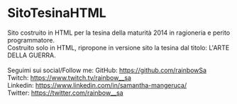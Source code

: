 # SitoTesinaHTML
Sito costruito in HTML per la tesina della maturità 2014 in ragioneria e perito programmatore. <br>
Costruito solo in HTML, ripropone in versione sito la tesina dal titolo: L'ARTE DELLA GUERRA. 
<br>
<br>
Seguimi sui social/Follow me:
GitHub: https://github.com/rainbowSa <br>
Twitch: https://www.twitch.tv/rainbow__sa <br>
Linkedin: https://www.linkedin.com/in/samantha-mangeruca/ <br>
Twitter: https://twitter.com/rainbow__sa
